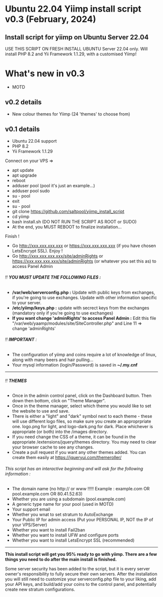 # Ubuntu 22.04 Yiimp install script v0.3 (February, 2024)

## Install script for yiimp on Ubuntu Server 22.04
USE THIS SCRIPT ON FRESH INSTALL UBUNTU Server 22.04 only.
Will install PHP 8.2 and Yii Framework 1.1.29, with a customised Yiimp!

# What's new in v0.3
- MOTD

## v0.2 details
- New colour themes for Yiimp (24 'themes' to choose from)

## v0.1 details
- Ubuntu 22.04 support
- PHP 8.2
- Yii Framework 1.1.29

Connect on your VPS =>

- apt update
- apt upgrade
- reboot
- adduser pool (pool it's just an example...)
- adduser pool sudo
- su - pool
- exit
- su - pool
- git clone https://github.com/saltpool/yiimp_install_script
- cd yiimp
- bash install.sh (DO NOT RUN THE SCRIPT AS ROOT or SUDO)
- At the end, you MUST REBOOT to finalize installation...

Finish !

- Go http://xxx.xxx.xxx.xxx or https://xxx.xxx.xxx.xxx (if you have chosen LetsEncrypt SSL). Enjoy !
- Go http://xxx.xxx.xxx.xxx/site/adminRights or https://xxx.xxx.xxx.xxx/site/adminRights (or whatever you set this as) to access Panel Admin

###### :bangbang: **YOU MUST UPDATE THE FOLLOWING FILES :**

- **/var/web/serverconfig.php :** Update with public keys from exchanges, if you're going to use exchanges. Update with other information specific to your server.
- **/etc/yiimp/keys.php :** update with secrect keys from the exchanges (mandatory only if you're going to use exchanges)
- **If you want change 'adminRights' to access Panel Admin :** Edit this file "/var/web/yaamp/modules/site/SiteController.php" and Line 11 => change 'adminRights'

###### :bangbang: **IMPORTANT** :

- The configuration of yiimp and coins require a lot of knowledge of linux, along with many beers and hair pulling...
- Your mysql information (login/Password) is saved in **~/.my.cnf**

---

###### :bangbang: **THEMES**
- Once in the admin control panel, click on the Dashboard button. Then down then bottom, click on "Theme Manager".
- Once in the theme manager, select which theme you would like to set the website to use and save.
- There is either a "light" and "dark" symbol next to each theme - these will use different logo files, so make sure you create an approprpriate one. logo.png for light, and logo-dark.png for dark. Place whichever is appropriate (or both) into the /images directory.
- If you need change the CSS of a theme, it can be found in the appropriate /extensions/jquery/themes directory. You may need to clear your browser cache to see any changes.
- Create a pull request if you want any other themes added. You can create them easily at https://jqueryui.com/themeroller/

###### This script has an interactive beginning and will ask for the following information :

- The domain name (no http:// or www !!!!! Example : example.com OR pool.example.com OR 80.41.52.63)
- Whether you are using a subdomain (pool.example.com)
- A generic type name for your pool (used in MOTD)
- Your support email
- Whether you wnat to set stratum to AutoExchange
- Your Public IP for admin access (Put your PERSONAL IP, NOT the IP of your VPS/Server)
- Whether you want to install Fail2ban
- Whether you want to install UFW and configure ports
- Whether you want to install LetsEncrypt SSL (recommended)

---

**This install script will get you 95% ready to go with yiimp. There are a few things you need to do after the main install is finished.**

Some server security has been added to the script, but it is every server owner's responsibility to fully secure their own servers. After the installation you will still need to customize your serverconfig.php file to your liking, add your API keys, and build/add your coins to the control panel, and potentially create new stratum configurations.
